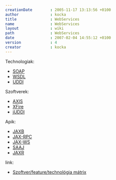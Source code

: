 ```yaml
---
creationDate        : 2005-11-17 13:13:56 +0100 
author              : kocka 
title               : WebServices 
name                : WebServices 
layout              : wiki 
path                : WebServices 
date                : 2007-02-04 14:55:12 +0100 
version             : 4 
creator             : kocka 
---
```

Technologiak:

*   [SOAP](SOAP.html)
*   [WSDL](WSDL.html)
*   [UDDI](UDDI.html)

Szoftverek:

*   [AXIS](axis.html)
*   [XFire](xfire.html)
*   [jUDDI](Missing.html)

Apik:

*   [JAXB](jaxb.html)
*   [JAX-RPC](JAX-RPC.html)
*   [JAX-WS](JAX-WS.html) 
*   [SAAJ](SAAJ.html)
*   [JAXR](JAXR.html)



link:

*   [Szoftver/feature/technológia mátrix](http://wiki.apache.org/ws/StackComparison)


